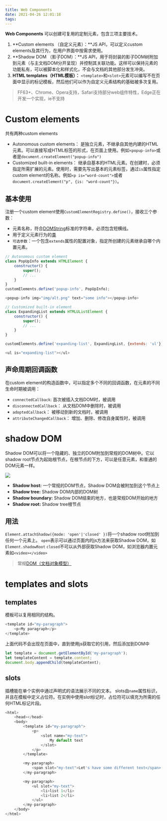 ```yaml
---
title: Web Components
date: 2021-04-26 12:01:18
tags:
---
```


**Web Components** 可以创建可复用的定制元素，包含三项主要技术。
<!-- more -->
1. **Custom elements （自定义元素）：**JS API，可以定义custom elements及其行为，在用户界面中按需求使用。
2. **Shadow DOM （影子DOM）：**JS API，用于将封装的影子DOM树附加到元素（与主文档DOM分开呈现）并控制其关联功能。这样可以保持元素的功能私有，可以被脚本化和样式化，不会与文档的其他部分发生冲突。
3. **HTML templates（HTML模板）：** `<template>`和`<slot>`元素可以编写不在页面中显示的标记模板，然后他们可以作为自定义元素结构的基础被多次复用。



> FF63+、Chrome、Opera支持，Safari支持部分web组件特性，Edge正在开发一个实现，ie不支持

# Custom elements

共有两种custom elements
- Autonomous custom elements： 是独立元素，不继承自其他内建的HTML元素。可以直接写成HTML标签的形式，在页面上使用。例如`<popup-info>`或者是`document.createElement("popup-info")`
- Customized built-in elements： 继承自基本的HTML元素。在创建时，必须指定所需扩展的元素。使用时，需要先写出基本的元素标签，通过`is`属性指定custom element的名称。例如`<p is="word-count">`或者`document.createElement("p", {is: "word-count"})`。

## 基本使用

注册一个custom element使用`CustomElementRegistry.define()`，接收三个参数：
- 元素名称，符合[DOMString](https://developer.mozilla.org/zh-CN/docs/Web/API/DOMString)标准的字符串，必须包含短横线。
- 用于定义元素行为的[类](https://developer.mozilla.org/en-US/docs/Web/JavaScript/Reference/Classes)
- `可选参数`：一个包含`extends`属性的配置对象，指定所创建的元素继承自哪个内置元素。

```js
// Autonomous custom element
class PopUpInfo extends HTMLElement {
    constructor() {
        super();
        // ...
    }
}
customElements.define('popup-info', PopUpInfo);

<popup-info img="img/alt.png" text="some info"></popup-info>

// Customized built-in element
class ExpandingList extends HTMLUListElement {
    constructor() {
        super();
        // ...
    }
}

customElements.define('expanding-list', ExpandingList, {extends: 'ul'});

<ul is="expanding-list"></ul>
```
## 声命周期回调函数

在custom element的构造函数中，可以指定多个不同的回调函数，在元素的不同生命时期被调用：
- `connectedCallback`: 首次被插入文档DOM时，被调用
- `disconnectedCallback`： 从文档DOM中删除时，被调用
- `adoptedCallback`： 被移动到新的文档时，被调用
- `attributeChangedCallback`： 增加、删除、修改自身属性时，被调用

# shadow DOM

Shadow DOM可以将一个隐藏的、独立的DOM附加到常规的DOM树中。它以shadow root节点为起始根节点，在根节点的下方，可以是任意元素，和普通的DOM元素一样。

![](shadow-dom.png)
- **Shadow host:** 一个常规的DOM节点，Shadow DOM会被附加到这个节点上
- **Shadow tree:** Shadow DOM内部的DOM树
- **Shadow boundary:** Shadow DOM结束的地方，也是常规DOM开始的地方
- **Shadow root:** Shadow tree根节点

## 用法

`Element.attachShadow({mode: 'open'|'closed' })`将一个shadow root附加到任何一个元素上。
`open`表示可以通过页面内的js方法来获取Shadow DOM，如`Element.shadowRoot`
`closed`不可以从外部获取Shadow DOM，如浏览器内置元素如`<video></video>`

> 常规[DOM（文档对象模型）](https://developer.mozilla.org/zh-CN/docs/Web/API/Document_Object_Model/Introduction)
# templates and slots

## templates

模板可以复用相同的结构。

```js
<template id="my-paragraph">
    <p>My paragraph</p>
</template>
```
上面代码不会出现在页面中，直到使用js获取它的引用，然后添加到DOM中
```js
let template = document.getElementById('my-paragraph');
let templateContent = template.content;
document.body.appendChild(templateContent);
```
## slots

插槽能在单个实例中通过声明式的语法展示不同的文本。
slots由`name`属性标识，并且在模板中定义占位符。在实例中使用slot标记时，占位符可以填充为所需的任何HTML标记片段。

```js
<html>
    <head></head>
    <body>
        <template id="my-paragraph">
            <p>
                <slot name="my-text">
                    My default text
                </slot>
            </p>
        </template>

        <my-paragraph>
            <span slot="my-text">Let's have some different text</span>
        </my-paragraph>

        <my-paragraph>
            <ul slot="my-text">
                <li>list 1</li>
                <li>list 2</li>
            </ul>
        </my-paragraph>
    </body>
</html>
```
